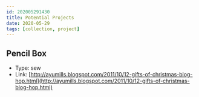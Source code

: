 ```yaml
---
id: 202005291430
title: Potential Projects
date: 2020-05-29
tags: [collection, project]
---
```


## Pencil Box
- Type: sew
- Link: [http://ayumills.blogspot.com/2011/10/12-gifts-of-christmas-blog-hop.html](http://ayumills.blogspot.com/2011/10/12-gifts-of-christmas-blog-hop.html)

